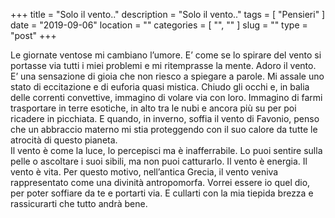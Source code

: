 +++
title = "Solo il vento.."
description = "Solo il vento.."
tags = [ "Pensieri" ]
date = "2019-09-06"
location = ""
categories = [
  "",
  ""
]
slug = ""
type = "post"
+++

Le giornate ventose mi cambiano l’umore. E’ come se lo spirare del vento si portasse via tutti i miei problemi e mi ritemprasse la mente.
Adoro il vento. E’ una sensazione di gioia che non riesco a spiegare a parole. Mi assale uno stato di eccitazione e di euforia quasi mistica. 
Chiudo gli occhi e, in balia delle correnti convettive, immagino di volare via con loro. Immagino di farmi trasportare in terre esotiche, in alto tra le nubi e ancora più su per poi ricadere in picchiata. E quando, in inverno, soffia il vento di Favonio, penso che un abbraccio materno mi stia proteggendo con il suo calore da tutte le atrocità di questo pianeta.  
Il vento è come la luce, lo percepisci ma è inafferrabile.  Lo puoi sentire sulla pelle o ascoltare i suoi sibili, ma non puoi catturarlo. Il vento è energia. Il vento è vita. Per questo motivo, nell’antica Grecia, il vento veniva rappresentato come una divinità antropomorfa. Vorrei essere io quel dio, per poter soffiare da te e portarti via. E cullarti con la mia tiepida brezza e rassicurarti che tutto andrà bene. 
